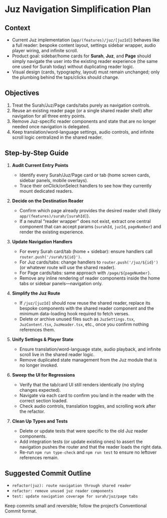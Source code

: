 # Juz Navigation Simplification Plan

## Context

- Current Juz implementation (`app/(features)/juz/[juzId]`) behaves like a full reader: bespoke content layout, settings sidebar wrapper, audio player wiring, and infinite scroll.
- Product goal: sidebar/home cards for **Surah**, **Juz**, and **Page** should simply navigate the user into the existing reader experience (the same one used for Surah today) without duplicating reader logic.
- Visual design (cards, typography, layout) must remain unchanged; only the plumbing behind the taps/clicks should change.

## Objectives

1. Treat the Surah/Juz/Page cards/tabs purely as navigation controls.
2. Reuse an existing reader page (or a single shared reader shell) after navigation for all three entry points.
3. Remove Juz-specific reader components and state that are no longer needed once navigation is delegated.
4. Keep translation/word-language settings, audio controls, and infinite scroll logic centralized in the shared reader.

## Step-by-Step Guide

1. **Audit Current Entry Points**
   - Identify every Surah/Juz/Page card or tab (home screen cards, sidebar panels, mobile overlays).
   - Trace their onClick/onSelect handlers to see how they currently mount dedicated readers.

2. **Decide on the Destination Reader**
   - Confirm which page already provides the desired reader shell (likely `app/(features)/surah/[surahId]`).
   - If a neutral “reader wrapper” does not exist, extract one central component that can accept params (`surahId`, `juzId`, `pageNumber`) and render the existing experience.

3. **Update Navigation Handlers**
   - For every Surah card/tab (home + sidebar): ensure handlers call `router.push('/surah/${id}')`.
   - For Juz cards/tabs: change handlers to `router.push('/juz/${id}')` (or whatever route will use the shared reader).
   - For Page cards/tabs: same approach with `/page/${pageNumber}`.
   - Remove any inline rendering of reader components inside the home tabs or sidebar panels—navigation only.

4. **Simplify the Juz Route**
   - If `/juz/[juzId]` should now reuse the shared reader, replace its bespoke components with the shared reader component and the minimum data-loading hook required to fetch verses.
   - Delete or archive unused files such as `JuzSettings.tsx`, `JuzContent.tsx`, `JuzHeader.tsx`, etc., once you confirm nothing references them.

5. **Unify Settings & Player State**
   - Ensure translation/word-language state, audio playback, and infinite scroll live in the shared reader logic.
   - Remove duplicated state management from the Juz module that is no longer invoked.

6. **Sweep the UI for Regressions**
   - Verify that the tab/card UI still renders identically (no styling changes expected).
   - Navigate via each card to confirm you land in the reader with the correct section loaded.
   - Check audio controls, translation toggles, and scrolling work after the refactor.

7. **Clean Up Types and Tests**
   - Delete or update tests that were specific to the old Juz reader components.
   - Add integration tests (or update existing ones) to assert the navigation pushes the router and that the reader loads the right data.
   - Re-run `npm run type-check` and `npm run test` to ensure no leftover references remain.

## Suggested Commit Outline

- `refactor(juz): route navigation through shared reader`
- `refactor: remove unused juz reader components`
- `test: update navigation coverage for surah/juz/page tabs`

Keep commits small and reversible; follow the project’s Conventional Commit format.
